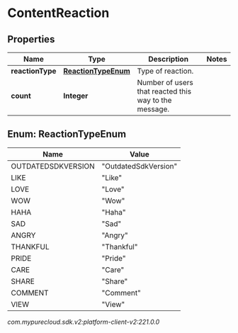 # ContentReaction


## Properties

| Name | Type | Description | Notes |
| ------------ | ------------- | ------------- | ------------- |
| **reactionType** | [**ReactionTypeEnum**](#Enum--ReactionTypeEnum) | Type of reaction. |  |
| **count** | **Integer** | Number of users that reacted this way to the message. |  |


## Enum: ReactionTypeEnum

| Name | Value |
| ---- | ----- |
| OUTDATEDSDKVERSION | &quot;OutdatedSdkVersion&quot; | 
| LIKE | &quot;Like&quot; | 
| LOVE | &quot;Love&quot; | 
| WOW | &quot;Wow&quot; | 
| HAHA | &quot;Haha&quot; | 
| SAD | &quot;Sad&quot; | 
| ANGRY | &quot;Angry&quot; | 
| THANKFUL | &quot;Thankful&quot; | 
| PRIDE | &quot;Pride&quot; | 
| CARE | &quot;Care&quot; | 
| SHARE | &quot;Share&quot; | 
| COMMENT | &quot;Comment&quot; | 
| VIEW | &quot;View&quot; | 




_com.mypurecloud.sdk.v2:platform-client-v2:221.0.0_
